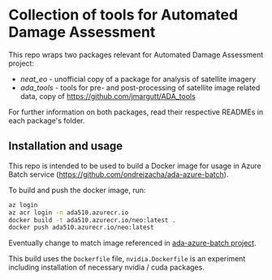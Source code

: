 # Collection of tools for Automated Damage Assessment 

This repo wraps two packages relevant for Automated Damage Assessment project:

- *neat_eo* - unofficial copy of a package for analysis of satellite imagery
- *ada_tools* - tools for pre- and post-processing of satellite image related data,
copy of https://github.com/jmargutt/ADA_tools

For further information on both packages, read their respective READMEs in each package's folder.

## Installation and usage
This repo is intended to be used to build a Docker image for usage in Azure Batch service 
(https://github.com/ondrejzacha/ada-azure-batch).

To build and push the docker image, run:
```bash
az login
az acr login -n ada510.azurecr.io
docker build -t ada510.azurecr.io/neo:latest .
docker push ada510.azurecr.io/neo:latest
```

Eventually change to match image referenced in [ada-azure-batch project](https://github.com/ondrejzacha/ada-azure-batch).

This build uses the `Dockerfile` file, `nvidia.Dockerfile` is an experiment including installation of necessary
nvidia / cuda packages.
